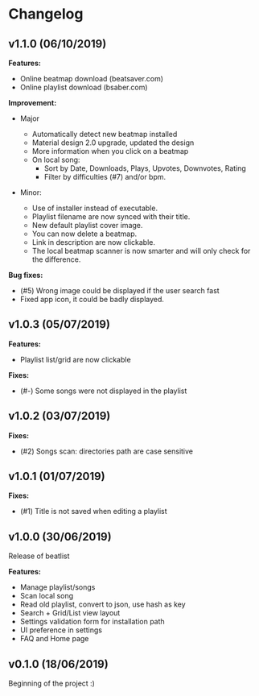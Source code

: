 # Changelog

## v1.1.0 (06/10/2019)
**Features:**
 - Online beatmap download (beatsaver.com)
 - Online playlist download (bsaber.com)

**Improvement:**
 - Major
   - Automatically detect new beatmap installed
   - Material design 2.0 upgrade, updated the design
   - More information when you click on a beatmap
   - On local song:
     - Sort by Date, Downloads, Plays, Upvotes, Downvotes, Rating
     - Filter by difficulties (#7) and/or bpm.
   
 - Minor:
   - Use of installer instead of executable.
   - Playlist filename are now synced with their title.
   - New default playlist cover image.
   - You can now delete a beatmap.
   - Link in description are now clickable.
   - The local beatmap scanner is now smarter and will only check for the difference.

**Bug fixes:**
 - (#5) Wrong image could be displayed if the user search fast
 - Fixed app icon, it could be badly displayed.

## v1.0.3 (05/07/2019)

**Features:**
 - Playlist list/grid are now clickable

**Fixes:**
 - (#-) Some songs were not displayed in the playlist

## v1.0.2 (03/07/2019)

**Fixes:**
 - (#2) Songs scan: directories path are case sensitive

## v1.0.1 (01/07/2019)

**Fixes:**
 - (#1) Title is not saved when editing a playlist

## v1.0.0 (30/06/2019)

Release of beatlist

**Features:**
 - Manage playlist/songs
 - Scan local song
 - Read old playlist, convert to json, use hash as key
 - Search + Grid/List view layout
 - Settings validation form for installation path
 - UI preference in settings
 - FAQ and Home page

## v0.1.0 (18/06/2019)

Beginning of the project :)
